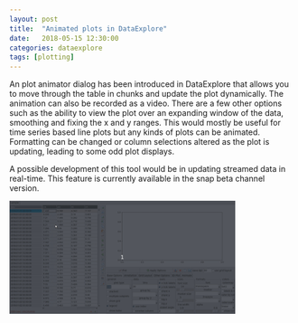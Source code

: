 ```yaml
---
layout: post
title:  "Animated plots in DataExplore"
date:   2018-05-15 12:30:00
categories: dataexplore
tags: [plotting]
---
```


An plot animator dialog has been introduced in DataExplore that allows you to move through the table in chunks and update the plot dynamically. The animation can also be recorded as a video. There are a few other options such as the ability to view the plot over an expanding window of the data, smoothing and fixing the x and y ranges. This would mostly be useful for time series based line plots but any kinds of plots can be animated. Formatting can be changed or column selections altered as the plot is updating, leading to some odd plot displays.

A possible development of this tool would be in updating streamed data in real-time. This feature is currently available in the snap beta channel version.

<div style="width: 400px;">
<img src="/img/plot_animation.gif" width="600px">
</div>
